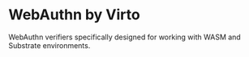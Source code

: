 # WebAuthn by Virto

WebAuthn verifiers specifically designed for working with WASM and Substrate environments.
